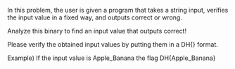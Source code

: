 In this problem, the user is given a program that takes a string input, verifies the input value in a fixed way, and outputs correct or wrong.

Analyze this binary to find an input value that outputs correct!

Please verify the obtained input values by putting them in a DH{} format.

Example) If the input value is Apple_Banana the flag DH{Apple_Banana}